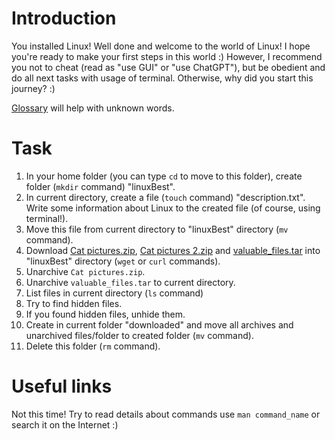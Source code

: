 # Introduction
You installed Linux! Well done and welcome to the world of Linux! I hope you're ready to make your first steps in this world :) However, I recommend you not to cheat (read as "use GUI" or "use ChatGPT"), but be obedient and do all next tasks with usage of terminal. Otherwise, why did you start this journey? :)

[Glossary](Glossary.md) will help with unknown words.
# Task
1. In your home folder (you can type `cd` to move to this folder), create folder (`mkdir` command) "linuxBest".
2. In current directory, create a file (`touch` command) "description.txt". Write some information about Linux to the created file (of course, using terminal!).
3. Move this file from current directory to "linuxBest" directory (`mv` command).
4. Download [Cat pictures.zip](https://github.com/hunterlan/basic-linux-tutorial/raw/main/tasks/1%20-%20Babysteps/assets/files/Cat%20pictures.zip), [Cat pictures 2.zip](https://github.com/hunterlan/basic-linux-tutorial/raw/main/tasks/1%20-%20Babysteps/assets/files/Cat%20pictures%202.zip) and [valuable_files.tar](https://github.com/hunterlan/basic-linux-tutorial/raw/main/tasks/1%20-%20Babysteps/assets/files/valuable_files.tar.gz) into "linuxBest" directory (`wget` or `curl` commands).
5. Unarchive `Cat pictures.zip`.
6. Unarchive `valuable_files.tar` to current directory.
7. List files in current directory (`ls` command)
8. Try to find hidden files.
9. If you found hidden files, unhide them.
10. Create in current folder "downloaded" and move all archives and unarchived files/folder to created folder (`mv` command).
11. Delete this folder (`rm` command).
# Useful links
Not this time! Try to read details about commands use `man command_name` or search it on the Internet :)